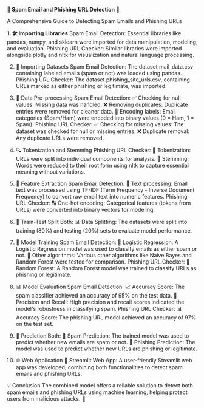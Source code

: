 **📧 Spam Email and Phishing URL Detection 🔗**

A Comprehensive Guide to Detecting Spam Emails and Phishing URLs

**1. 🛠️ Importing Libraries**
Spam Email Detection:
Essential libraries like pandas, numpy, and sklearn were imported for data manipulation, modeling, and evaluation.
Phishing URL Checker:
Similar libraries were imported alongside plotly and nltk for visualization and natural language processing.

2. 📂 Importing Datasets
Spam Email Detection:
The dataset mail_data.csv containing labeled emails (spam or not) was loaded using pandas.
Phishing URL Checker:
The dataset phishing_site_urls.csv, containing URLs marked as either phishing or legitimate, was imported.

3. 🧹 Data Pre-processing
Spam Email Detection:
✅ Checking for null values: Missing data was handled.
❌ Removing duplicates: Duplicate entries were removed for cleaner data.
🔢 Encoding labels: Email categories (Spam/Ham) were encoded into binary values (0 = Ham, 1 = Spam).
Phishing URL Checker:
✅ Checking for missing values: The dataset was checked for null or missing entries.
❌ Duplicate removal: Any duplicate URLs were removed.

4. 🔍 Tokenization and Stemming
Phishing URL Checker:
📝 Tokenization: URLs were split into individual components for analysis.
🌱 Stemming: Words were reduced to their root form using nltk to capture essential meaning without variations.

5. 🧠 Feature Extraction
Spam Email Detection:
💬 Text processing: Email text was processed using TF-IDF (Term Frequency - Inverse Document Frequency) to convert raw email text into numeric features.
Phishing URL Checker:
🔠 One-hot encoding: Categorical features (tokens from URLs) were converted into binary vectors for modeling.

6. 🔀 Train-Test Split
Both:
📊 Data Splitting: The datasets were split into training (80%) and testing (20%) sets to evaluate model performance.

7. 🤖 Model Training
Spam Email Detection:
🚀 Logistic Regression: A Logistic Regression model was used to classify emails as either spam or not.
🧪 Other algorithms: Various other algorithms like Naive Bayes and Random Forest were tested for comparison.
Phishing URL Checker:
🤖 Random Forest: A Random Forest model was trained to classify URLs as phishing or legitimate.

8. 📊 Model Evaluation
Spam Email Detection:
📈 Accuracy Score: The spam classifier achieved an accuracy of 95% on the test data.
🎯 Precision and Recall: High precision and recall scores indicated the model's robustness in classifying spam.
Phishing URL Checker:
📊 Accuracy Score: The phishing URL model achieved an accuracy of 97% on the test set.

9. 🔮 Prediction
Both:
📧 Spam Prediction: The trained model was used to predict whether new emails are spam or not.
🔗 Phishing Prediction: The model was used to predict whether new URLs are phishing or legitimate.

10. 🌐 Web Application
🎨 Streamlit Web App: A user-friendly Streamlit web app was developed, combining both functionalities to detect spam emails and phishing URLs.

💡 Conclusion
The combined model offers a reliable solution to detect both spam emails and phishing URLs using machine learning, helping protect users from malicious attacks. 🚀
